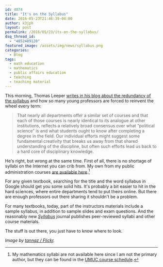 ```yaml
---
id: 4074
title: "It's on the Syllabus"
date: 2016-05-23T21:46:39-04:00
author: k3jph
layout: post
permalink: /2016/05/23/its-on-the-syllabus/
dsq_thread_id:
  - "4852489120"
featured_image: /assets/img/news/syllabus.png
categories:
  - Blog
tags:
  - math education
  - mathematics
  - public affairs education
  - teaching
  - teaching material
---
```

This morning, Thomas Leeper [writes in his blog about the redundancy of the syllabus](http://thomasleeper.com/2016/05/why-duplicate-labor/) and how so many young professors are forced to reinvent the wheel every term:

>  That nearly all departments offer a similar set of courses and that each of those courses is nearly identical to its analogue at other institutions, reflects a relatively broad consensus over what “political science” is and what students ought to know after completing a degree in the field. Our individual efforts might suggest some fundamental creativity that breaks us away from that shared understanding of the discipline, but often such efforts lead us back to a hard core of disciplinary knowledge.

He's right, but wrong at the same time.  First of all, there is no shortage of syllabi on the Internet you can crib from.  My own from my public administration courses [are available here](/teaching).[^syllabi]

For any given textbook, searching for the title and the word syllabus in Google should get you some solid hits.  It's probably a bit easier to hit in the hard sciences, where entire departments tend to put theirs online.  But there are enough professors out there sharing it shouldn't be a problem.

For many textbooks, today, part of the instructors materials include a sample syllabus, in addition to sample slides and exam questions.  And the reasonably new _[Syllabus](http://www.syllabusjournal.org/syllabus)_ journal publishes peer-reviewed syllabi and other course materials.  

The stuff is out there, you just have to know where to look.

[^syllabi]: My mathematics syllabi are not available here since I am not the primary author, but they can be found in the [UMUC course schedule](http://webapps.umuc.edu/soc/us.cfm?fAcad=UGRD).

_Image by [tannaz / Flickr](https://www.flickr.com/photos/tannazie/543966662)._
